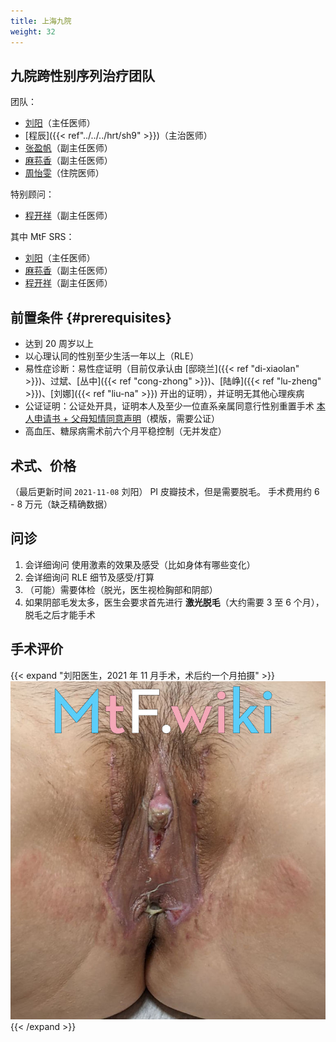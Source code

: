 ```yaml
---
title: 上海九院
weight: 32
---
```


## 九院跨性别序列治疗团队

团队：

- [刘阳](https://www.haodf.com/doctor/74805.html)（主任医师）
- [程辰]({{< ref"../../../hrt/sh9" >}})（主治医师）
- [张盈帆](https://www.haodf.com/doctor/275463.html)（副主任医师）
- [麻荪香](https://www.haodf.com/doctor/599858232.html)（副主任医师）
- [周怡雯](https://www.haodf.com/doctor/9032015682.html)（住院医师）

特别顾问：

- [程开祥](https://www.haodf.com/doctor/12887.html)（副主任医师）

其中 MtF SRS：

- [刘阳](https://www.haodf.com/doctor/74805.html)（主任医师）
- [麻荪香](https://www.haodf.com/doctor/599858232.html)（副主任医师）
- [程开祥](https://www.haodf.com/doctor/12887.html)（副主任医师）

## 前置条件 {#prerequisites}

- 达到 20 周岁以上
- 以心理认同的性别至少生活一年以上（RLE）
- 易性症诊断：易性症证明（目前仅承认由 [邸晓兰]({{< ref "di-xiaolan" >}})、过斌、[丛中]({{< ref "cong-zhong" >}})、[陆峥]({{< ref "lu-zheng" >}})、[刘娜]({{< ref "liu-na" >}}) 开出的证明），并证明无其他心理疾病
- 公证证明：公证处开具，证明本人及至少一位直系亲属同意行性别重置手术 [本人申请书 + 父母知情同意声明](icf.pdf)（模版，需要公证）
- 高血压、糖尿病需术前六个月平稳控制（无并发症）

## 术式、价格

（最后更新时间 `2021-11-08` 刘阳）
PI 皮瓣技术，但是需要脱毛。
手术费用约 6 - 8 万元（缺乏精确数据）

## 问诊

1. 会详细询问 使用激素的效果及感受（比如身体有哪些变化）
1. 会详细询问 RLE 细节及感受/打算
1. （可能）需要体检（脱光，医生视检胸部和阴部）
1. 如果阴部毛发太多，医生会要求首先进行 **激光脱毛**（大约需要 3 至 6 个月），脱毛之后才能手术

## 手术评价

{{< expand "刘阳医生，2021 年 11 月手术，术后约一个月拍摄" >}}
![srs-photo](post-1.jpg)
{{< /expand >}}
